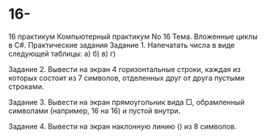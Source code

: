 # 16-
16 практикум
Компьютерный практикум No 16
Тема. Вложенные циклы в C#.
Практические задания
Задание 1. Напечатать числа в виде следующей таблицы:
а) б) в) г)

Задание 2. Вывести на экран 4 горизонтальные строки, каждая из которых состоит из 7 символов, отделенных
друг от друга пустыми строками.

Задание 3. Вывести на экран прямоугольник вида □, обрамленный символами (например, 16 на 16) и пустой
внутри.

Задание 4. Вывести на экран наклонную линию (\) из 8 символов.
